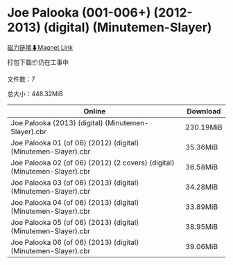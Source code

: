 # Joe Palooka (001-006+) (2012-2013) (digital) (Minutemen-Slayer)

[磁力链接⬇Magnet Link](magnet:?xt=urn:btih:d6a54eff49952cdf1e70852d68ad29c4ff0388f1&dn=Joe%20Palooka%20%28001-006%2B%29%20%282012-2013%29%20%28digital%29%20%28Minutemen-Slayer%29)

打包下载📦仍在工事中

文件数：7

总大小：448.32MiB

Online | Download
--- | ---
Joe Palooka (2013) (digital) (Minutemen-Slayer).cbr | 230.19MiB
Joe Palooka 01 (of 06) (2012) (digital) (Minutemen-Slayer).cbr | 35.36MiB
Joe Palooka 02 (of 06) (2012) (2 covers) (digital) (Minutemen-Slayer).cbr | 36.58MiB
Joe Palooka 03 (of 06) (2013) (digital) (Minutemen-Slayer).cbr | 34.28MiB
Joe Palooka 04 (of 06) (2013) (digital) (Minutemen-Slayer).cbr | 33.89MiB
Joe Palooka 05 (of 06) (2013) (digital) (Minutemen-Slayer).cbr | 38.95MiB
Joe Palooka 06 (of 06) (2013) (digital) (Minutemen-Slayer).cbr | 39.06MiB